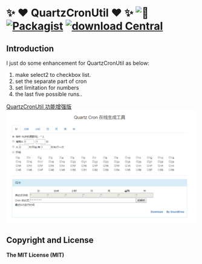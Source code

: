 # :sparkles: :heart: QuartzCronUtil :heart: :sparkles: ![:kiss:](https://github.com/jsw0528/rails_emoji/raw/master/vendor/assets/images/emojis/kiss.png) [![Packagist](https://img.shields.io/packagist/l/doctrine/orm.svg?maxAge=2592000?style=flat-square)]() [![download Central](https://img.shields.io/badge/download-total_<1M-red.svg?style=flat-square&maxAge=2592000)]()

## Introduction
I just do some enhancement for QuartzCronUtil as below:
1. make select2 to checkbox list.
2. set the separate part of cron
3. set limitation for numbers
4. the last five possible runs..

[QuartzCronUtil 功能增强版](https://github.com/rickxie/QuartzCronUtil/)
![:home.png:](./image/home.png)

 

## Copyright and License
**The MIT License (MIT)**  
